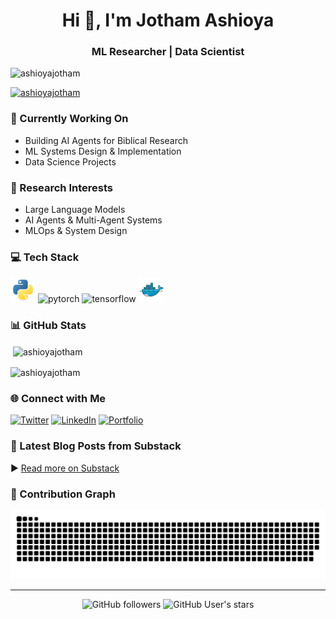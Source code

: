 <h1 align="center">Hi 👋, I'm Jotham Ashioya</h1>
<h3 align="center">ML Researcher | Data Scientist </h3>

<p align="left"> <img src="https://komarev.com/ghpvc/?username=ashioyajotham&label=Profile%20views&color=0e75b6&style=flat" alt="ashioyajotham" /> </p>

<p align="left"> <a href="https://github.com/ryo-ma/github-profile-trophy"><img src="https://github-profile-trophy.vercel.app/?username=ashioyajotham" alt="ashioyajotham" /></a> </p>

### 🔭 Currently Working On
- Building AI Agents for Biblical Research
- ML Systems Design & Implementation
- Data Science Projects

### 🌱 Research Interests
- Large Language Models
- AI Agents & Multi-Agent Systems
- MLOps & System Design

### 💻 Tech Stack
<p align="left">
<img src="https://raw.githubusercontent.com/devicons/devicon/master/icons/python/python-original.svg" alt="python" width="40" height="40"/>
<img src="https://www.vectorlogo.zone/logos/pytorch/pytorch-icon.svg" alt="pytorch" width="40" height="40"/>
<img src="https://www.vectorlogo.zone/logos/tensorflow/tensorflow-icon.svg" alt="tensorflow" width="40" height="40"/>
<img src="https://raw.githubusercontent.com/devicons/devicon/master/icons/docker/docker-original.svg" alt="docker" width="40" height="40"/>
</p>

### 📊 GitHub Stats
<p>&nbsp;<img align="center" src="https://github-readme-stats.vercel.app/api?username=ashioyajotham&show_icons=true&locale=en&theme=radical" alt="ashioyajotham" /></p>

<p><img align="center" src="https://github-readme-streak-stats.herokuapp.com/?user=ashioyajotham&theme=radical" alt="ashioyajotham" /></p>

### 🌐 Connect with Me
[![Twitter](https://img.shields.io/badge/Twitter-%231DA1F2.svg?logo=Twitter&logoColor=white)](https://twitter.com/ashioyajotham_)
[![LinkedIn](https://img.shields.io/badge/LinkedIn-%230077B5.svg?logo=linkedin&logoColor=white)](https://linkedin.com/in/ashioyajotham)
[![Portfolio](https://img.shields.io/badge/Portfolio-12100E?logo=github&logoColor=white)](https://ashioyajotham.github.io)

### 📝 Latest Blog Posts from Substack
<!-- BLOG-POST-LIST:START -->
<!-- BLOG-POST-LIST:END -->

▶ [Read more on Substack](https://ashioyajotham.substack.com)

### 🐍 Contribution Graph
![Snake animation](https://github.com/ashioyajotham/ashioyajotham/blob/output/github-contribution-grid-snake.svg)

---
<p align="center">
  <img src="https://img.shields.io/github/followers/ashioyajotham?label=Follow&style=social" alt="GitHub followers">
  <img src="https://img.shields.io/github/stars/ashioyajotham?affiliations=OWNER%2CCOLLABORATOR&style=social" alt="GitHub User's stars">
</p>
